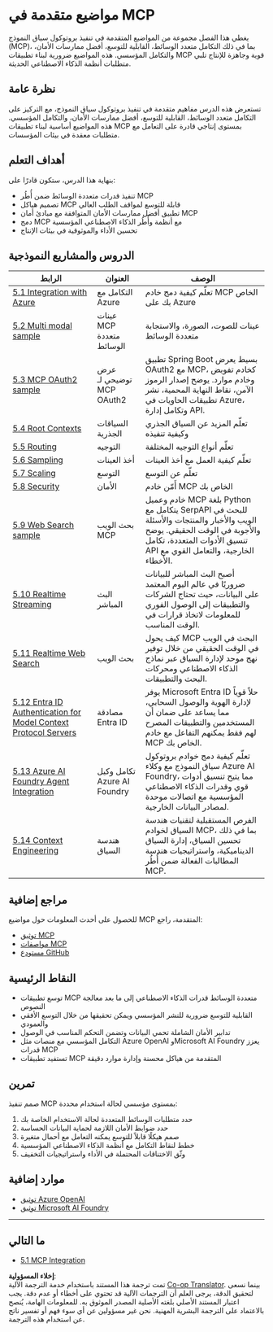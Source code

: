 <!--
CO_OP_TRANSLATOR_METADATA:
{
  "original_hash": "a5c1d9e9856024d23da4a65a847c75ac",
  "translation_date": "2025-07-18T07:10:31+00:00",
  "source_file": "05-AdvancedTopics/README.md",
  "language_code": "ar"
}
-->
# مواضيع متقدمة في MCP

يغطي هذا الفصل مجموعة من المواضيع المتقدمة في تنفيذ بروتوكول سياق النموذج (MCP)، بما في ذلك التكامل متعدد الوسائط، القابلية للتوسع، أفضل ممارسات الأمان، والتكامل المؤسسي. هذه المواضيع ضرورية لبناء تطبيقات MCP قوية وجاهزة للإنتاج تلبي متطلبات أنظمة الذكاء الاصطناعي الحديثة.

## نظرة عامة

تستعرض هذه الدرس مفاهيم متقدمة في تنفيذ بروتوكول سياق النموذج، مع التركيز على التكامل متعدد الوسائط، القابلية للتوسع، أفضل ممارسات الأمان، والتكامل المؤسسي. هذه المواضيع أساسية لبناء تطبيقات MCP بمستوى إنتاجي قادرة على التعامل مع متطلبات معقدة في بيئات المؤسسات.

## أهداف التعلم

بنهاية هذا الدرس، ستكون قادرًا على:

- تنفيذ قدرات متعددة الوسائط ضمن أُطُر MCP
- تصميم هياكل MCP قابلة للتوسع لمواقف الطلب العالي
- تطبيق أفضل ممارسات الأمان المتوافقة مع مبادئ أمان MCP
- دمج MCP مع أنظمة وأُطُر الذكاء الاصطناعي المؤسسية
- تحسين الأداء والموثوقية في بيئات الإنتاج

## الدروس والمشاريع النموذجية

| الرابط | العنوان | الوصف |
|------|-------|-------------|
| [5.1 Integration with Azure](./mcp-integration/README.md) | التكامل مع Azure | تعلّم كيفية دمج خادم MCP الخاص بك على Azure |
| [5.2 Multi modal sample](./mcp-multi-modality/README.md) | عينات MCP متعددة الوسائط | عينات للصوت، الصورة، والاستجابة متعددة الوسائط |
| [5.3 MCP OAuth2 sample](../../../05-AdvancedTopics/mcp-oauth2-demo) | عرض توضيحي لـ MCP OAuth2 | تطبيق Spring Boot بسيط يعرض OAuth2 مع MCP، كخادم تفويض وخادم موارد. يوضح إصدار الرموز الآمن، نقاط النهاية المحمية، نشر تطبيقات الحاويات في Azure، وتكامل إدارة API. |
| [5.4 Root Contexts](./mcp-root-contexts/README.md) | السياقات الجذرية | تعلّم المزيد عن السياق الجذري وكيفية تنفيذه |
| [5.5 Routing](./mcp-routing/README.md) | التوجيه | تعلّم أنواع التوجيه المختلفة |
| [5.6 Sampling](./mcp-sampling/README.md) | أخذ العينات | تعلّم كيفية العمل مع أخذ العينات |
| [5.7 Scaling](./mcp-scaling/README.md) | التوسع | تعلّم عن التوسع |
| [5.8 Security](./mcp-security/README.md) | الأمان | أَمّن خادم MCP الخاص بك |
| [5.9 Web Search sample](./web-search-mcp/README.md) | بحث الويب MCP | خادم وعميل MCP بلغة Python يتكامل مع SerpAPI للبحث في الويب والأخبار والمنتجات والأسئلة والأجوبة في الوقت الحقيقي. يوضح تنسيق الأدوات المتعددة، تكامل API الخارجية، والتعامل القوي مع الأخطاء. |
| [5.10 Realtime Streaming](./mcp-realtimestreaming/README.md) | البث المباشر | أصبح البث المباشر للبيانات ضروريًا في عالم اليوم المعتمد على البيانات، حيث تحتاج الشركات والتطبيقات إلى الوصول الفوري للمعلومات لاتخاذ قرارات في الوقت المناسب. |
| [5.11 Realtime Web Search](./mcp-realtimesearch/README.md) | بحث الويب | كيف يحول MCP البحث في الويب في الوقت الحقيقي من خلال توفير نهج موحد لإدارة السياق عبر نماذج الذكاء الاصطناعي ومحركات البحث والتطبيقات. |
| [5.12  Entra ID Authentication for Model Context Protocol Servers](./mcp-security-entra/README.md) | مصادقة Entra ID | يوفر Microsoft Entra ID حلاً قوياً لإدارة الهوية والوصول السحابي، مما يساعد على ضمان أن المستخدمين والتطبيقات المصرح لهم فقط يمكنهم التفاعل مع خادم MCP الخاص بك. |
| [5.13 Azure AI Foundry Agent Integration](./mcp-foundry-agent-integration/README.md) | تكامل وكيل Azure AI Foundry | تعلّم كيفية دمج خوادم بروتوكول سياق النموذج مع وكلاء Azure AI Foundry، مما يتيح تنسيق أدوات قوي وقدرات الذكاء الاصطناعي المؤسسية مع اتصالات موحدة لمصادر البيانات الخارجية. |
| [5.14 Context Engineering](./mcp-contextengineering/README.md) | هندسة السياق | الفرص المستقبلية لتقنيات هندسة السياق لخوادم MCP، بما في ذلك تحسين السياق، إدارة السياق الديناميكية، واستراتيجيات هندسة المطالبات الفعالة ضمن أُطُر MCP. |

## مراجع إضافية

للحصول على أحدث المعلومات حول مواضيع MCP المتقدمة، راجع:
- [توثيق MCP](https://modelcontextprotocol.io/)
- [مواصفات MCP](https://spec.modelcontextprotocol.io/)
- [مستودع GitHub](https://github.com/modelcontextprotocol)

## النقاط الرئيسية

- توسع تطبيقات MCP متعددة الوسائط قدرات الذكاء الاصطناعي إلى ما بعد معالجة النصوص
- القابلية للتوسع ضرورية للنشر المؤسسي ويمكن تحقيقها من خلال التوسع الأفقي والعمودي
- تدابير الأمان الشاملة تحمي البيانات وتضمن التحكم المناسب في الوصول
- التكامل المؤسسي مع منصات مثل Azure OpenAI وMicrosoft AI Foundry يعزز قدرات MCP
- تستفيد تطبيقات MCP المتقدمة من هياكل محسنة وإدارة موارد دقيقة

## تمرين

صمم تنفيذ MCP بمستوى مؤسسي لحالة استخدام محددة:

1. حدد متطلبات الوسائط المتعددة لحالة الاستخدام الخاصة بك
2. حدد ضوابط الأمان اللازمة لحماية البيانات الحساسة
3. صمم هيكلًا قابلاً للتوسع يمكنه التعامل مع أحمال متغيرة
4. خطط لنقاط التكامل مع أنظمة الذكاء الاصطناعي المؤسسية
5. وثّق الاختناقات المحتملة في الأداء واستراتيجيات التخفيف

## موارد إضافية

- [توثيق Azure OpenAI](https://learn.microsoft.com/en-us/azure/ai-services/openai/)
- [توثيق Microsoft AI Foundry](https://learn.microsoft.com/en-us/ai-services/)

---

## ما التالي

- [5.1 MCP Integration](./mcp-integration/README.md)

**إخلاء المسؤولية**:  
تمت ترجمة هذا المستند باستخدام خدمة الترجمة الآلية [Co-op Translator](https://github.com/Azure/co-op-translator). بينما نسعى لتحقيق الدقة، يرجى العلم أن الترجمات الآلية قد تحتوي على أخطاء أو عدم دقة. يجب اعتبار المستند الأصلي بلغته الأصلية المصدر الموثوق به. للمعلومات الهامة، يُنصح بالاعتماد على الترجمة البشرية المهنية. نحن غير مسؤولين عن أي سوء فهم أو تفسير ناتج عن استخدام هذه الترجمة.